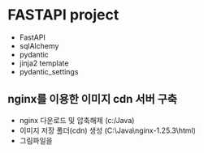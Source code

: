 # FASTAPI project

* FastAPI
* sqlAlchemy
* pydantic
* jinja2 template
* pydantic_settings

## nginx를 이용한 이미지 cdn 서버 구축
* nginx 다운로드 및 압축해제 (c:/Java)
* 이미지 저장 폴더(cdn) 생성 (C:\Java\nginx-1.25.3\html)
* 그림파일을

